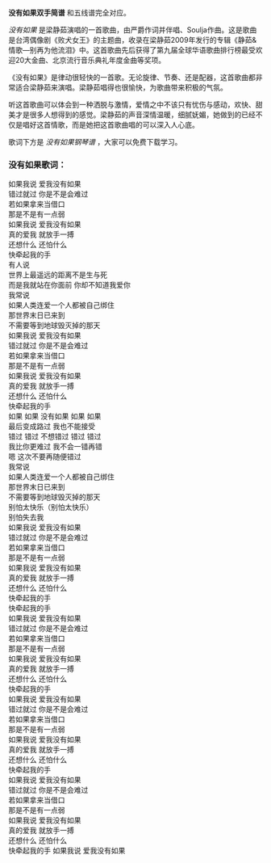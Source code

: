 

**没有如果双手简谱** 和五线谱完全对应。

_没有如果_
是梁静茹演唱的一首歌曲，由严爵作词并伴唱、Soulja作曲。这是歌曲是台湾偶像剧《败犬女王》的主题曲，收录在梁静茹2009年发行的专辑《静茹&情歌—别再为他流泪》中。这首歌曲先后获得了第九届全球华语歌曲排行榜最受欢迎20大金曲、北京流行音乐典礼年度金曲等奖项。

《没有如果》是律动很轻快的一首歌。无论旋律、节奏、还是配器，这首歌曲都非常适合梁静茹来演唱。梁静茹唱得也很愉快，为歌曲带来积极的气氛。

听这首歌曲可以体会到一种洒脱与激情，爱情之中不该只有忧伤与感动，欢快、甜美才是很多人想得到的感觉。梁静茹的声音深情温暖，细腻妩媚，她做到的已经不仅是唱好这首情歌，而是她把这首歌曲唱的可以深入人心底。

歌词下方是 _没有如果钢琴谱_ ，大家可以免费下载学习。

### 没有如果歌词：

如果我说 爱我没有如果  
错过就过 你是不是会难过  
若如果拿来当借口  
那是不是有一点弱  
如果我说 爱我没有如果  
真的爱我 就放手一搏  
还想什么 还怕什么  
快牵起我的手  
有人说  
世界上最遥远的距离不是生与死  
而是我就站在你面前 你却不知道我爱你  
我常说  
如果人类连爱一个人都被自己绑住  
那世界末日已来到  
不需要等到地球毁灭掉的那天  
如果我说 爱我没有如果  
错过就过 你是不是会难过  
若如果拿来当借口  
那是不是有一点弱  
如果我说 爱我没有如果  
真的爱我 就放手一搏  
还想什么 还怕什么  
快牵起我的手  
如果 如果 没有如果 如果 如果  
最后变成路过 我也不能接受  
错过 错过 不想错过 错过 错过  
我比你更难过 我不会一错再错  
嗯 这次不要再随便错过  
我常说  
如果人类连爱一个人都被自己绑住  
那世界末日已来到  
不需要等到地球毁灭掉的那天  
别怕太快乐（别怕太快乐）  
别怕失去我  
如果我说 爱我没有如果  
错过就过 你是不是会难过  
若如果拿来当借口  
那是不是有一点弱  
如果我说 爱我没有如果  
真的爱我 就放手一搏  
还想什么 还怕什么  
快牵起我的手  
快牵起我的手  
如果我说 爱我没有如果  
错过就过 你是不是会难过  
若如果拿来当借口  
那是不是有一点弱  
如果我说 爱我没有如果  
真的爱我 就放手一搏  
还想什么 还怕什么  
快牵起我的手  
如果我说 爱我没有如果  
错过就过 你是不是会难过  
若如果拿来当借口  
那是不是有一点弱  
如果我说 爱我没有如果  
真的爱我 就放手一搏  
还想什么 还怕什么  
快牵起我的手  
如果我说 爱我没有如果  
错过就过 你是不是会难过  
若如果拿来当借口  
那是不是有一点弱  
如果我说 爱我没有如果  
真的爱我 就放手一搏  
还想什么 还怕什么  
快牵起我的手 如果我说 爱我没有如果

